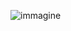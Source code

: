 ![immagine](https://user-images.githubusercontent.com/71491514/164627230-a0949cd5-6299-4f67-93ad-9b38f2810599.png)

